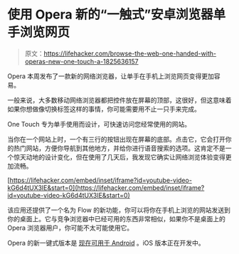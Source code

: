 # 使用 Opera 新的“一触式”安卓浏览器单手浏览网页

> 原文：<https://lifehacker.com/browse-the-web-one-handed-with-operas-new-one-touch-a-1825636157>

Opera 本周发布了一款新的网络浏览器，让单手在手机上浏览网页变得更加容易。



一般来说，大多数移动网络浏览器都把控件放在屏幕的顶部，这很好，但这意味着如果你想做像切换标签这样的事情，你可能需要用不止一只手来完成。

One Touch 专为单手使用而设计，可快速访问您经常使用的网站。

当你在一个网站上时，一个有三行的按钮出现在屏幕的底部。点击它，它会打开你的热门网站，方便你导航到其他地方，并给你进行语音搜索的选项。这肯定不是一个惊天动地的设计变化，但在使用了几天后，我发现它确实让网络浏览体验变得更加流畅。

 [https://lifehacker.com/embed/inset/iframe?id=youtube-video-kG6d4tUX3IE&start=0](https://lifehacker.com/embed/inset/iframe?id=youtube-video-kG6d4tUX3IE&start=0) 

该应用还提供了一个名为 Flow 的新功能，你可以将你在手机上浏览的网站发送到你的桌面上。它与竞争浏览器中已经可用的东西非常相似，如果你不是桌面上的 Opera 浏览器用户，你可能不太可能使用它。

Opera 的新一键式版本是 [现在可用于 Android](https://www.opera.com/mobile/touch) 。iOS 版本正在开发中。